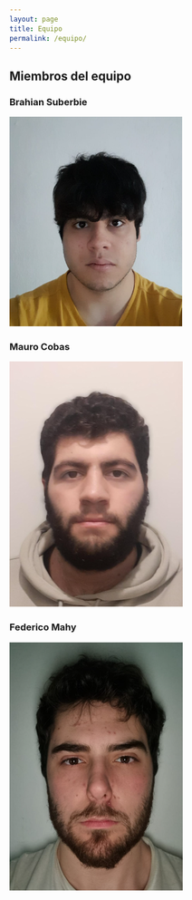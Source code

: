 ```yaml
---
layout: page
title: Equipo
permalink: /equipo/
---
```


## Miembros del equipo

### Brahian Suberbie

  ![Suberbie](https://raw.githubusercontent.com/SisCom-PI2-2023-2/proyecto-keep-it-cool/main/docs/_posts/img/Suberbie.png)

### Mauro Cobas

  ![Cobas](https://raw.githubusercontent.com/SisCom-PI2-2023-2/proyecto-keep-it-cool/main/docs/_posts/img/Cobas.png)

### Federico Mahy

  ![Mahy](https://raw.githubusercontent.com/SisCom-PI2-2023-2/proyecto-keep-it-cool/main/docs/_posts/img/Mahy.png)
